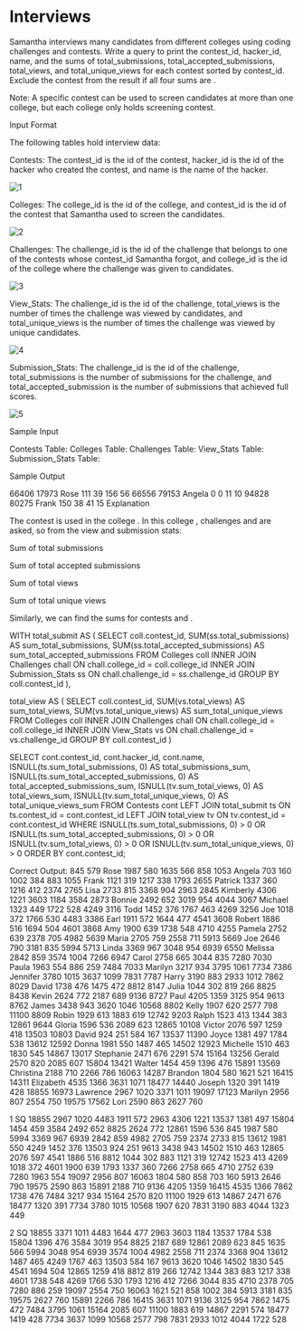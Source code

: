 # Interviews

Samantha interviews many candidates from different colleges using coding challenges and contests. Write a query to print the contest_id, hacker_id, name, and the sums of total_submissions, total_accepted_submissions, total_views, and total_unique_views for each contest sorted by contest_id. Exclude the contest from the result if all four sums are .

Note: A specific contest can be used to screen candidates at more than one college, but each college only holds  screening contest.

Input Format

The following tables hold interview data:

Contests: The contest_id is the id of the contest, hacker_id is the id of the hacker who created the contest, and name is the name of the hacker. 

![1](../../../../public/sql/joins/interview_contests.png)

Colleges: The college_id is the id of the college, and contest_id is the id of the contest that Samantha used to screen the candidates. 

![2](../../../../public/sql/joins/interview_colleges.png)

Challenges: The challenge_id is the id of the challenge that belongs to one of the contests whose contest_id Samantha forgot, and college_id is the id of the college where the challenge was given to candidates. 

![3](../../../../public/sql/joins/interview_challenges.png)

View_Stats: The challenge_id is the id of the challenge, total_views is the number of times the challenge was viewed by candidates, and total_unique_views is the number of times the challenge was viewed by unique candidates. 

![4](../../../../public/sql/joins/demo.png)

Submission_Stats: The challenge_id is the id of the challenge, total_submissions is the number of submissions for the challenge, and total_accepted_submission is the number of submissions that achieved full scores. 

![5](../../../../public/sql/joins/demo.png)

Sample Input

Contests Table:  Colleges Table:  Challenges Table:  View_Stats Table:  Submission_Stats Table: 

Sample Output

66406 17973 Rose 111 39 156 56
66556 79153 Angela 0 0 11 10
94828 80275 Frank 150 38 41 15
Explanation

The contest  is used in the college . In this college , challenges  and  are asked, so from the view and submission stats:

Sum of total submissions 

Sum of total accepted submissions 

Sum of total views 

Sum of total unique views 

Similarly, we can find the sums for contests  and .

WITH total_submit AS (
    SELECT
        coll.contest_id,
        SUM(ss.total_submissions) AS sum_total_submissions,
        SUM(ss.total_accepted_submissions) AS sum_total_accepted_submissions
    FROM
        Colleges coll
    INNER JOIN Challenges chall ON chall.college_id = coll.college_id
    INNER JOIN Submission_Stats ss ON chall.challenge_id = ss.challenge_id
    GROUP BY
        coll.contest_id
),

total_view AS (
    SELECT
        coll.contest_id,
        SUM(vs.total_views) AS sum_total_views,
        SUM(vs.total_unique_views) AS sum_total_unique_views
    FROM
        Colleges coll
    INNER JOIN Challenges chall ON chall.college_id = coll.college_id
    INNER JOIN View_Stats vs ON chall.challenge_id = vs.challenge_id
    GROUP BY
        coll.contest_id
)

SELECT
    cont.contest_id,
    cont.hacker_id,
    cont.name,
    ISNULL(ts.sum_total_submissions, 0) AS total_submissions_sum,
    ISNULL(ts.sum_total_accepted_submissions, 0) AS total_accepted_submissions_sum,
    ISNULL(tv.sum_total_views, 0) AS total_views_sum,
    ISNULL(tv.sum_total_unique_views, 0) AS total_unique_views_sum
FROM
    Contests cont
    LEFT JOIN total_submit ts ON ts.contest_id = cont.contest_id
    LEFT JOIN total_view tv ON tv.contest_id = cont.contest_id
WHERE
    ISNULL(ts.sum_total_submissions, 0) > 0
    OR ISNULL(ts.sum_total_accepted_submissions, 0) > 0
    OR ISNULL(tv.sum_total_views, 0) > 0
    OR ISNULL(tv.sum_total_unique_views, 0) > 0
ORDER BY
    cont.contest_id;


Correct Output:
845 579 Rose 1987 580 1635 566
858 1053 Angela 703 160 1002 384
883 1055 Frank 1121 319 1217 338
1793 2655 Patrick 1337 360 1216 412
2374 2765 Lisa 2733 815 3368 904
2963 2845 Kimberly 4306 1221 3603 1184
3584 2873 Bonnie 2492 652 3019 954
4044 3067 Michael 1323 449 1722 528
4249 3116 Todd 1452 376 1767 463
4269 3256 Joe 1018 372 1766 530
4483 3386 Earl 1911 572 1644 477
4541 3608 Robert 1886 516 1694 504
4601 3868 Amy 1900 639 1738 548
4710 4255 Pamela 2752 639 2378 705
4982 5639 Maria 2705 759 2558 711
5913 5669 Joe 2646 790 3181 835
5994 5713 Linda 3369 967 3048 954
6939 6550 Melissa 2842 859 3574 1004
7266 6947 Carol 2758 665 3044 835
7280 7030 Paula 1963 554 886 259
7484 7033 Marilyn 3217 934 3795 1061
7734 7386 Jennifer 3780 1015 3637 1099
7831 7787 Harry 3190 883 2933 1012
7862 8029 David 1738 476 1475 472
8812 8147 Julia 1044 302 819 266
8825 8438 Kevin 2624 772 2187 689
9136 8727 Paul 4205 1359 3125 954
9613 8762 James 3438 943 3620 1046
10568 8802 Kelly 1907 620 2577 798
11100 8809 Robin 1929 613 1883 619
12742 9203 Ralph 1523 413 1344 383
12861 9644 Gloria 1596 536 2089 623
12865 10108 Victor 2076 597 1259 418
13503 10803 David 924 251 584 167
13537 11390 Joyce 1381 497 1784 538
13612 12592 Donna 1981 550 1487 465
14502 12923 Michelle 1510 463 1830 545
14867 13017 Stephanie 2471 676 2291 574
15164 13256 Gerald 2570 820 2085 607
15804 13421 Walter 1454 459 1396 476
15891 13569 Christina 2188 710 2266 786
16063 14287 Brandon 1804 580 1621 521
16415 14311 Elizabeth 4535 1366 3631 1071
18477 14440 Joseph 1320 391 1419 428
18855 16973 Lawrence 2967 1020 3371 1011
19097 17123 Marilyn 2956 807 2554 750
19575 17562 Lori 2590 863 2627 760

1 SQ
18855 2967 1020
4483 1911 572
2963 4306 1221
13537 1381 497
15804 1454 459
3584 2492 652
8825 2624 772
12861 1596 536
845 1987 580
5994 3369 967
6939 2842 859
4982 2705 759
2374 2733 815
13612 1981 550
4249 1452 376
13503 924 251
9613 3438 943
14502 1510 463
12865 2076 597
4541 1886 516
8812 1044 302
883 1121 319
12742 1523 413
4269 1018 372
4601 1900 639
1793 1337 360
7266 2758 665
4710 2752 639
7280 1963 554
19097 2956 807
16063 1804 580
858 703 160
5913 2646 790
19575 2590 863
15891 2188 710
9136 4205 1359
16415 4535 1366
7862 1738 476
7484 3217 934
15164 2570 820
11100 1929 613
14867 2471 676
18477 1320 391
7734 3780 1015
10568 1907 620
7831 3190 883
4044 1323 449

2 SQ
18855 3371 1011
4483 1644 477
2963 3603 1184
13537 1784 538
15804 1396 476
3584 3019 954
8825 2187 689
12861 2089 623
845 1635 566
5994 3048 954
6939 3574 1004
4982 2558 711
2374 3368 904
13612 1487 465
4249 1767 463
13503 584 167
9613 3620 1046
14502 1830 545
4541 1694 504
12865 1259 418
8812 819 266
12742 1344 383
883 1217 338
4601 1738 548
4269 1766 530
1793 1216 412
7266 3044 835
4710 2378 705
7280 886 259
19097 2554 750
16063 1621 521
858 1002 384
5913 3181 835
19575 2627 760
15891 2266 786
16415 3631 1071
9136 3125 954
7862 1475 472
7484 3795 1061
15164 2085 607
11100 1883 619
14867 2291 574
18477 1419 428
7734 3637 1099
10568 2577 798
7831 2933 1012
4044 1722 528